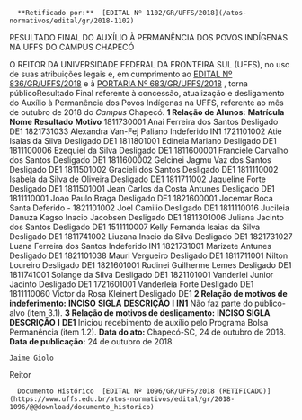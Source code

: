       **Retificado por:**  [EDITAL Nº 1102/GR/UFFS/2018](/atos-normativos/edital/gr/2018-1102) 

   RESULTADO FINAL DO AUXÍLIO À PERMANÊNCIA DOS POVOS INDÍGENAS NA UFFS DO CAMPUS CHAPECÓ  

 O REITOR DA UNIVERSIDADE FEDERAL DA FRONTEIRA SUL (UFFS), no uso de suas atribuições legais e, em cumprimento ao [EDITAL Nº 836/GR/UFFS/2018](https://www.uffs.edu.br/atos-normativos/edital/gr/2018-0836)  e à [PORTARIA Nº 683/GR/UFFS/2018](https://www.uffs.edu.br/atos-normativos/portaria/gr/2018-0683)  , torna públicoResultado Final referente à concessão, atualização e desligamento do Auxílio à Permanência dos Povos Indígenas na UFFS, referente ao mês de outubro de 2018 do *Campus* Chapecó.  **1 Relação de Alunos:**      **Matrícula**    **Nome**    **Resultado**    **Motivo**      1811730001   Anai Ferreira dos Santos   Desligado   DE1     1821731033   Alexandra Van-Fej Paliano   Indeferido   IN1     1721101002   Atie Isaias da Silva   Desligado   DE1     1811801001   Edineia Mariano   Desligado   DE1     1811100006   Ezequiel da Silva   Desligado   DE1     1811600001   Franciele Carvalho dos Santos   Desligado   DE1     1811600002   Gelcinei Jagmu Vaz dos Santos   Desligado   DE1     1811501002   Gracieli dos Santos   Desligado   DE1     1811110002   Isabela da Silva de Oliveira   Desligado   DE1     1811711002   Jaqueline Forte   Desligado   DE1     1811501001   Jean Carlos da Costa Antunes   Desligado   DE1     1811110001   Joao Paulo Braga   Desligado   DE1     1821600001   Jocemar Boca Santa   Deferido   -     1821101002   Joel Camilio   Desligado   DE1     1811110016   Jucileia Danuza Kagso Inacio Jacobsen   Desligado   DE1     1811301006   Juliana Jacinto dos Santos   Desligado   DE1     1511110007   Kelly Fernanda Isaias da Silva   Desligado   DE1     1811741002   Liuzana Inacio da Silva   Desligado   DE1     1821731027   Luana Ferreira dos Santos   Indeferido   IN1     1821731001   Marizete Antunes   Desligado   DE1     1821101038   Mauri Vergueiro   Desligado   DE1     1811711001   Nilton Loureiro   Desligado   DE1     1821601001   Rudinei Guilherme Lemes   Desligado   DE1     1811741001   Solange da Silva   Desligado   DE1     1821101001   Vanderlei Junior Jacinto   Desligado   DE1     1721601001   Vanderleia Forte   Desligado   DE1     1811110060   Victor da Rosa Kleinert   Desligado   DE1      **2 Relação de motivos de indeferimento:**      **INCISO**    **SIGLA**    **DESCRIÇÃO**      **I**    **IN1**    Não faz parte do público-alvo (item 3.1).      **3 Relação de motivos de desligamento:**      **INCISO**    **SIGLA**    **DESCRIÇÃO**      **I**    **DE1**    Iniciou recebimento de auxílio pelo Programa Bolsa Permanência (item 1.2).          **Data do ato:** Chapecó-SC, 24 de outubro de 2018.   
 **Data de publicação:**  24 de outubro de 2018. 

    Jaime Giolo   
 Reitor 

      Documento Histórico  [EDITAL Nº 1096/GR/UFFS/2018 (RETIFICADO)](https://www.uffs.edu.br/atos-normativos/edital/gr/2018-1096/@@download/documento_historico)     
      